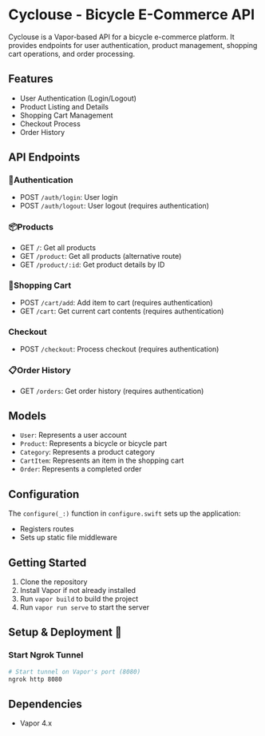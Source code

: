 # Cyclouse - Bicycle E-Commerce API

Cyclouse is a Vapor-based API for a bicycle e-commerce platform. It provides endpoints for user authentication, product management, shopping cart operations, and order processing.

## Features

- User Authentication (Login/Logout)
- Product Listing and Details
- Shopping Cart Management
- Checkout Process
- Order History

## API Endpoints

### 🔐Authentication
- POST `/auth/login`: User login
- POST `/auth/logout`: User logout (requires authentication)

### 📦Products
- GET `/`: Get all products
- GET `/product`: Get all products (alternative route)
- GET `/product/:id`: Get product details by ID

### 🛒Shopping Cart
- POST `/cart/add`: Add item to cart (requires authentication)
- GET `/cart`: Get current cart contents (requires authentication)

### Checkout
- POST `/checkout`: Process checkout (requires authentication)

### 📋Order History
- GET `/orders`: Get order history (requires authentication)

## Models

- `User`: Represents a user account
- `Product`: Represents a bicycle or bicycle part
- `Category`: Represents a product category
- `CartItem`: Represents an item in the shopping cart
- `Order`: Represents a completed order

## Configuration

The `configure(_:)` function in `configure.swift` sets up the application:

- Registers routes
- Sets up static file middleware

## Getting Started

1. Clone the repository
2. Install Vapor if not already installed
3. Run `vapor build` to build the project
4. Run `vapor run serve` to start the server

## Setup & Deployment 🚀

### Start Ngrok Tunnel
```bash
# Start tunnel on Vapor's port (8080)
ngrok http 8080
```
## Dependencies

- Vapor 4.x

